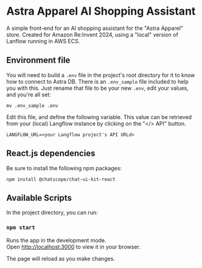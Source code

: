 # Astra Apparel AI Shopping Assistant

A simple front-end for an AI shopping assistant for the "Astra Apparel" store. Created for Amazon Re:Invent 2024, using a "local" version of Lanflow running in AWS ECS.

## Environment file

You will need to build a `.env` file in the project's root directory for it to know how to connect to Astra DB.  There is an `.env_sample` file included to help you with this.  Just rename that file to be your new `.env`, edit your values, and you're all set:

```
mv .env_sample .env
```

Edit this file, and define the following variable.  This value can be retrieved from your (local) Langflow instance by clicking on the "</> API" button.

```
LANGFLOW_URL=<your Langflow project's API URLd>
```

## React.js dependencies

Be sure to install the following npm packages:

```
npm install @chatscope/chat-ui-kit-react
```

## Available Scripts

In the project directory, you can run:

### `npm start`

Runs the app in the development mode.\
Open [http://localhost:3000](http://localhost:3000) to view it in your browser.

The page will reload as you make changes.
